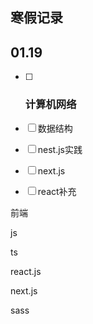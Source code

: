 ## 寒假记录

## 01.19

- [ ] ### 计算机网络

- [ ] 数据结构

- [ ] nest.js实践

- [ ] next.js

- [ ] react补充



前端

js

ts

react.js

next.js

sass



